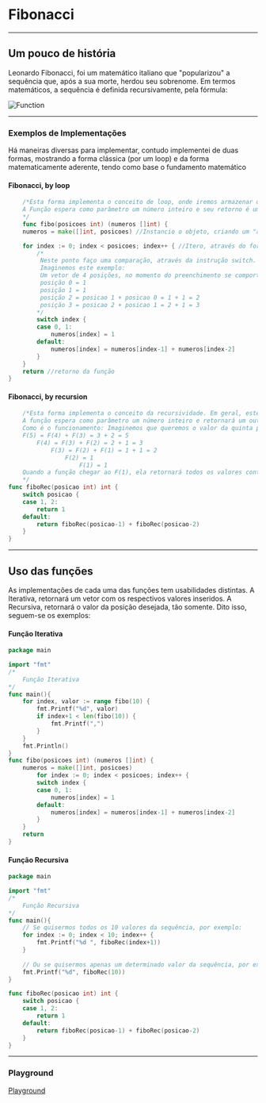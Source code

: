 # Fibonacci
---
## Um pouco de história
Leonardo Fibonacci, foi um matemático italiano que "popularizou" a sequência que, após a sua morte, herdou seu sobrenome.
Em termos matemáticos, a sequência é definida recursivamente, pela fórmula:

![Function](http://upload.wikimedia.org/wikipedia/pt/math/0/d/5/0d5cce25d67941bb4661afd52609d93c.png)

---
### Exemplos de Implementações
Há maneiras diversas para implementar, contudo implementei de duas formas, mostrando a forma clássica (por um loop) e da forma matematicamente aderente, tendo como base o fundamento matemático

#### Fibonacci, by loop
```go
    /*Esta forma implementa o conceito de loop, onde iremos armazenar os dados, da sequência, em posições do vetor iterativamente.
    A Função espera como parâmetro um número inteiro e seu retorno é um vetor (array) de inteiros assinado. 
    */ 
    func fibo(posicoes int) (numeros []int) {
	numeros = make([]int, posicoes) //Instancio o objeto, criando um "array", baseado na quantidade informada

	for index := 0; index < posicoes; index++ { //Itero, através do for, que variará do numeral 0 até n - 1 posições
        /*
         Neste ponto faço uma comparação, através da instrução switch. Se o index for 0 ou 1 insiro o valor 1. Qualquer outro valor do index, somarei os valores das duas casas anteriores.
         Imaginemos este exemplo:
         Um vetor de 4 posições, no momento do preenchimento se comportará:
         posição 0 = 1
         posição 1 = 1
         posição 2 = posicao 1 + posicao 0 = 1 + 1 = 2 
         posição 3 = posicao 2 + posicao 1 = 2 + 1 = 3
        */
        switch index { 
		case 0, 1:
			numeros[index] = 1
		default:
			numeros[index] = numeros[index-1] + numeros[index-2]
		}
	}
	return //retorno da função
}
```
#### Fibonacci, by recursion

```go
    /*Esta forma implementa o conceito da recursividade. Em geral, este tipo de algoritmo são considerados "mais enxutos" ou "elegantes".
    A função espera como parâmetro um número inteiro e retornará um outro número inteiro. 
    Como é o funcionamento: Imaginemos que queremos o valor da quinta posição da sequência. Logo, teremos o seguinte: 
    F(5) = F(4) + F(3) = 3 + 2 = 5
        F(4) = F(3) + F(2) = 2 + 1 = 3
            F(3) = F(2) + F(1) = 1 + 1 = 2
                F(2) = 1
                    F(1) = 1
    Quando a função chegar ao F(1), ela retornará todos os valores contidos nesta "pilha"
    */
func fiboRec(posicao int) int {
	switch posicao {
	case 1, 2:
		return 1
	default:
		return fiboRec(posicao-1) + fiboRec(posicao-2)
	}
}
```
---

## Uso das funções

As implementações de cada uma das funções tem usabilidades distintas. A Iterativa, retornará um vetor com os respectivos valores inseridos. A Recursiva, retornará o valor da posição desejada, tão somente. Dito isso, seguem-se os exemplos:

#### Função Iterativa
```go
package main

import "fmt"
/*
    Função Iterativa
*/
func main(){
    for index, valor := range fibo(10) {
		fmt.Printf("%d", valor)
		if index+1 < len(fibo(10)) {
			fmt.Printf(",")
		}
	}
	fmt.Println()
}
func fibo(posicoes int) (numeros []int) {
    numeros = make([]int, posicoes) 
    	for index := 0; index < posicoes; index++ { 
        switch index { 
		case 0, 1:
			numeros[index] = 1
		default:
			numeros[index] = numeros[index-1] + numeros[index-2]
		}
	}
	return
}
```
#### Função Recursiva
```go
package main

import "fmt"
/*
    Função Recursiva
*/
func main(){
    // Se quisermos todos os 10 valores da sequência, por exemplo:
    for index := 0; index < 10; index++ {
		fmt.Printf("%d ", fiboRec(index+1))
    }
    
    // Ou se quisermos apenas um determinado valor da sequência, por exemplo:
    fmt.Printf("%d", fiboRec(10))
}

func fiboRec(posicao int) int {
    switch posicao {
    case 1, 2:
        return 1
    default:
        return fiboRec(posicao-1) + fiboRec(posicao-2)
    }
}
```
---

### Playground
[Playground](https://play.golang.org/p/EBw-PwwE54P)